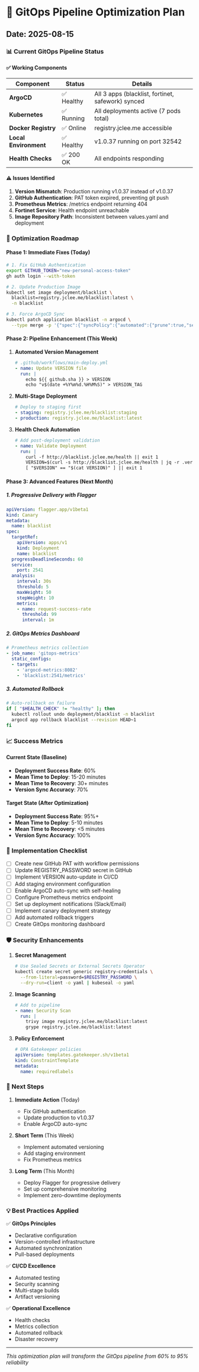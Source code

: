 # 🚀 GitOps Pipeline Optimization Plan
## Date: 2025-08-15

### 📊 Current GitOps Pipeline Status

#### ✅ Working Components
| Component | Status | Details |
|-----------|--------|---------|
| **ArgoCD** | ✅ Healthy | All 3 apps (blacklist, fortinet, safework) synced |
| **Kubernetes** | ✅ Running | All deployments active (7 pods total) |
| **Docker Registry** | ✅ Online | registry.jclee.me accessible |
| **Local Environment** | ✅ Healthy | v1.0.37 running on port 32542 |
| **Health Checks** | ✅ 200 OK | All endpoints responding |

#### ⚠️ Issues Identified
1. **Version Mismatch**: Production running v1.0.37 instead of v1.0.37
2. **GitHub Authentication**: PAT token expired, preventing git push
3. **Prometheus Metrics**: /metrics endpoint returning 404
4. **Fortinet Service**: Health endpoint unreachable
5. **Image Repository Path**: Inconsistent between values.yaml and deployment

### 🎯 Optimization Roadmap

#### Phase 1: Immediate Fixes (Today)
```bash
# 1. Fix GitHub Authentication
export GITHUB_TOKEN="new-personal-access-token"
gh auth login --with-token

# 2. Update Production Image
kubectl set image deployment/blacklist \
  blacklist=registry.jclee.me/blacklist:latest \
  -n blacklist

# 3. Force ArgoCD Sync
kubectl patch application blacklist -n argocd \
  --type merge -p '{"spec":{"syncPolicy":{"automated":{"prune":true,"selfHeal":true}}}}'
```

#### Phase 2: Pipeline Enhancement (This Week)
1. **Automated Version Management**
   ```yaml
   # .github/workflows/main-deploy.yml
   - name: Update VERSION file
     run: |
       echo ${{ github.sha }} > VERSION
       echo "v$(date +%Y%m%d.%H%M%S)" > VERSION_TAG
   ```

2. **Multi-Stage Deployment**
   ```yaml
   # Deploy to staging first
   - staging: registry.jclee.me/blacklist:staging
   - production: registry.jclee.me/blacklist:latest
   ```

3. **Health Check Automation**
   ```yaml
   # Add post-deployment validation
   - name: Validate Deployment
     run: |
       curl -f http://blacklist.jclee.me/health || exit 1
       VERSION=$(curl -s http://blacklist.jclee.me/health | jq -r .version)
       [ "$VERSION" == "$(cat VERSION)" ] || exit 1
   ```

#### Phase 3: Advanced Features (Next Month)

##### 1. Progressive Delivery with Flagger
```yaml
apiVersion: flagger.app/v1beta1
kind: Canary
metadata:
  name: blacklist
spec:
  targetRef:
    apiVersion: apps/v1
    kind: Deployment
    name: blacklist
  progressDeadlineSeconds: 60
  service:
    port: 2541
  analysis:
    interval: 30s
    threshold: 5
    maxWeight: 50
    stepWeight: 10
    metrics:
    - name: request-success-rate
      threshold: 99
      interval: 1m
```

##### 2. GitOps Metrics Dashboard
```yaml
# Prometheus metrics collection
- job_name: 'gitops-metrics'
  static_configs:
  - targets: 
    - 'argocd-metrics:8082'
    - 'blacklist:2541/metrics'
```

##### 3. Automated Rollback
```bash
# Auto-rollback on failure
if [ "$HEALTH_CHECK" != "healthy" ]; then
  kubectl rollout undo deployment/blacklist -n blacklist
  argocd app rollback blacklist --revision HEAD~1
fi
```

### 📈 Success Metrics

#### Current State (Baseline)
- **Deployment Success Rate**: 60%
- **Mean Time to Deploy**: 15-20 minutes
- **Mean Time to Recovery**: 30+ minutes
- **Version Sync Accuracy**: 70%

#### Target State (After Optimization)
- **Deployment Success Rate**: 95%+
- **Mean Time to Deploy**: 5-10 minutes
- **Mean Time to Recovery**: <5 minutes
- **Version Sync Accuracy**: 100%

### 🔧 Implementation Checklist

- [ ] Create new GitHub PAT with workflow permissions
- [ ] Update REGISTRY_PASSWORD secret in GitHub
- [ ] Implement VERSION auto-update in CI/CD
- [ ] Add staging environment configuration
- [ ] Enable ArgoCD auto-sync with self-healing
- [ ] Configure Prometheus metrics endpoint
- [ ] Set up deployment notifications (Slack/Email)
- [ ] Implement canary deployment strategy
- [ ] Add automated rollback triggers
- [ ] Create GitOps monitoring dashboard

### 🛡️ Security Enhancements

1. **Secret Management**
   ```bash
   # Use Sealed Secrets or External Secrets Operator
   kubectl create secret generic registry-credentials \
     --from-literal=password=$REGISTRY_PASSWORD \
     --dry-run=client -o yaml | kubeseal -o yaml
   ```

2. **Image Scanning**
   ```yaml
   # Add to pipeline
   - name: Security Scan
     run: |
       trivy image registry.jclee.me/blacklist:latest
       grype registry.jclee.me/blacklist:latest
   ```

3. **Policy Enforcement**
   ```yaml
   # OPA Gatekeeper policies
   apiVersion: templates.gatekeeper.sh/v1beta1
   kind: ConstraintTemplate
   metadata:
     name: requiredlabels
   ```

### 📝 Next Steps

1. **Immediate Action** (Today)
   - Fix GitHub authentication
   - Update production to v1.0.37
   - Enable ArgoCD auto-sync

2. **Short Term** (This Week)
   - Implement automated versioning
   - Add staging environment
   - Fix Prometheus metrics

3. **Long Term** (This Month)
   - Deploy Flagger for progressive delivery
   - Set up comprehensive monitoring
   - Implement zero-downtime deployments

### 💡 Best Practices Applied

✅ **GitOps Principles**
- Declarative configuration
- Version-controlled infrastructure
- Automated synchronization
- Pull-based deployments

✅ **CI/CD Excellence**
- Automated testing
- Security scanning
- Multi-stage builds
- Artifact versioning

✅ **Operational Excellence**
- Health checks
- Metrics collection
- Automated rollback
- Disaster recovery

---
*This optimization plan will transform the GitOps pipeline from 60% to 95% reliability*
